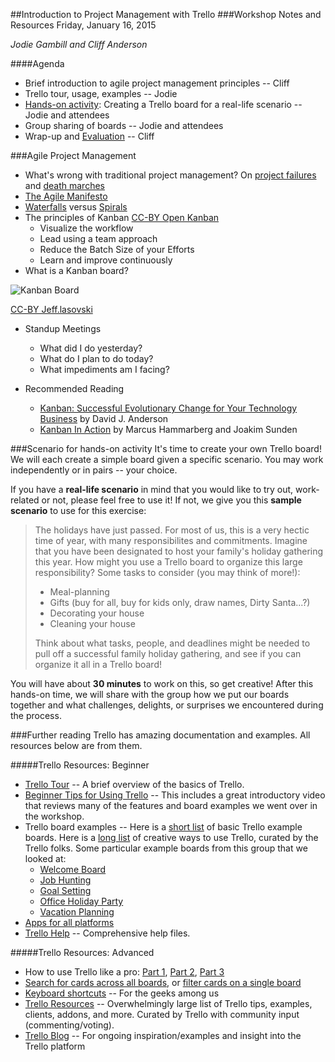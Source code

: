 ##Introduction to Project Management with Trello
###Workshop Notes and Resources
Friday, January 16, 2015

*Jodie Gambill and Cliff Anderson*

####Agenda
* Brief introduction to agile project management principles -- Cliff
* Trello tour, usage, examples -- Jodie
* [Hands-on activity](#scenario-for-hands-on-activity): Creating a Trello board for a real-life scenario -- Jodie and attendees
* Group sharing of boards -- Jodie and attendees
* Wrap-up and [Evaluation](https://redcap.vanderbilt.edu/surveys/?s=XK87WNFLCP) -- Cliff

###Agile Project Management
* What's wrong with traditional project management? On [project failures](http://www.drdobbs.com/architecture-and-design/the-non-existent-software-crisis-debunki/240165910) and [death marches](http://books.google.com/books?id=FdAZUX9H_gAC&printsec=frontcove) 
* [The Agile Manifesto](http://www.agilemanifesto.org/)
* [Waterfalls](http://www.commonplaces.com/sites/commonplaces.com/files/waterfall_method.png) versus [Spirals](http://www.commonplaces.com/sites/commonplaces.com/files/agile_method-01.png)
* The principles of Kanban [CC-BY Open Kanban](http://agilelion.com/agile-kanban-cafe/open-kanban)
    * Visualize the workflow
    * Lead using a team approach
    * Reduce the Batch Size of your Efforts
    * Learn and improve continuously
* What is a Kanban board? 

![Kanban Board](https://upload.wikimedia.org/wikipedia/commons/thumb/d/d3/Simple-kanban-board-.jpg/640px-Simple-kanban-board-.jpg)

[CC-BY Jeff.lasovski](https://commons.wikimedia.org/wiki/File:Simple-kanban-board-.jpg)

* Standup Meetings
   * What did I do yesterday?
   * What do I plan to do today?
   * What impediments am I facing?

* Recommended Reading
   * [Kanban: Successful Evolutionary Change for Your Technology Business](http://www.amazon.com/Kanban-Successful-Evolutionary-Technology-Business/dp/0984521402) by David J. Anderson 
   * [Kanban In Action](http://www.manning.com/hammarberg/) by Marcus Hammarberg and Joakim Sunden

###Scenario for hands-on activity
It's time to create your own Trello board! We will each create a simple board given a specific scenario. You may work independently or in pairs -- your choice.

If you have a **real-life scenario** in mind that you would like to try out, work-related or not, please feel free to use it! If not, we give you this **sample scenario** to use for this exercise:

> The holidays have just passed. For most of us, this is a very hectic time of year, with many responsibilites and commitments. Imagine that you have been designated to host your family's holiday gathering this year. How might you use a Trello board to organize this large responsibility? Some tasks to consider (you may think of more!):
> 
> * Meal-planning
> * Gifts (buy for all, buy for kids only, draw names, Dirty Santa...?)
> * Decorating your house
> * Cleaning your house
> 
> Think about what tasks, people, and deadlines might be needed to pull off a successful family holiday gathering, and see if you can organize it all in a Trello board!

You will have about **30 minutes** to work on this, so get creative! After this hands-on time, we will share with the group how we put our boards together and what challenges, delights, or surprises we encountered during the process.


###Further reading
Trello has amazing documentation and examples. All resources below are from them.

#####Trello Resources: Beginner
* [Trello Tour](https://trello.com/tour) -- A brief overview of the basics of Trello.
* [Beginner Tips for Using Trello](http://blog.trello.com/beginner-tips-for-using-trello/) -- This includes a great introductory video that reviews many of the features and board examples we went over in the workshop.
* Trello board examples -- Here is a [short list](https://trello.com/examples) of basic Trello example boards. Here is a [long list](https://trello.com/inspiringboards) of creative ways to use Trello, curated by the Trello folks. Some particular example boards from this group that we looked at:
    - [Welcome Board](https://trello.com/b/bKbdmCKB/welcome-board)
    - [Job Hunting](https://trello.com/b/zGRPWTSQ/job-hunt)
    - [Goal Setting](https://trello.com/b/BdarzfKF/life-goals)
    - [Office Holiday Party](https://trello.com/b/EEksZewK/office-holiday-party)
    - [Vacation Planning](https://trello.com/b/ocCuiDQ4/hawaii-vacation)
* [Apps for all platforms](https://trello.com/platforms)
* [Trello Help](http://help.trello.com/) -- Comprehensive help files.

#####Trello Resources: Advanced
* How to use Trello like a pro: [Part 1](http://blog.trello.com/how-to-use-trello-like-a-pro/), [Part 2](http://blog.trello.com/using-trello-like-a-pro-part-2/), [Part 3](http://blog.trello.com/using-trello-like-a-pro-part-3/)
* [Search for cards across all boards](http://help.trello.com/article/808-searching-for-cards-all-boards), or [filter cards on a single board](http://help.trello.com/article/787-filtering-cards-on-a-board)
* [Keyboard shortcuts](https://trello.com/shortcuts) -- For the geeks among us
* [Trello Resources](https://trello.com/resources) -- Overwhelmingly large list of Trello tips, examples, clients, addons, and more. Curated by Trello with community input (commenting/voting).
* [Trello Blog](http://blog.trello.com/) -- For ongoing inspiration/examples and insight into the Trello platform
